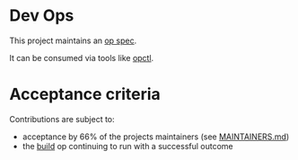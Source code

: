 # Dev Ops

This project maintains an [op spec](http://opspec.io/).

It can be consumed via tools like [opctl](https://github.com/opctl/cli).

# Acceptance criteria

Contributions are subject to:

- acceptance by 66% of the projects maintainers (see
  [MAINTAINERS.md](MAINTAINERS.md))
- the [build](.opspec/build) op continuing to run with a successful outcome
